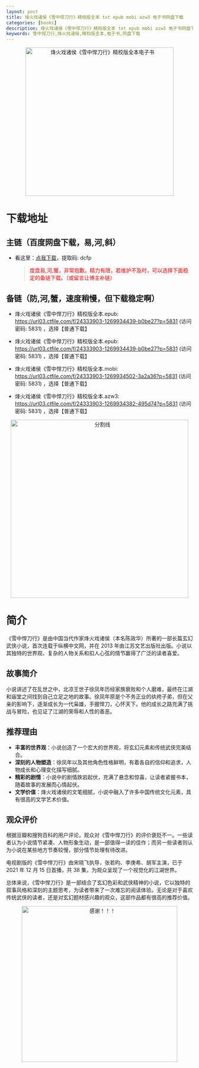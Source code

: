 ```yaml
---
layout: post
title: 烽火戏诸侯《雪中悍刀行》精校版全本 txt epub mobi azw3 电子书网盘下载
categories: [books]
description: 烽火戏诸侯《雪中悍刀行》精校版全本 txt epub mobi azw3 电子书网盘下载：https://qweree.cn/index.php/391/
keywords: 雪中悍刀行,烽火戏诸侯,精校版全本,电子书,网盘下载
---
```


<div align="center"><img src="http://qweree.cn/wp-content/uploads/2024/06/xue-zhong-han-dao-xing-tuya.jpg" alt="烽火戏诸侯《雪中悍刀行》精校版全本电子书" width="400px" height="auto"></div>

# 下载地址

## 主链（百度网盘下载，易,河,斜）

- 看这里：[点我下载](https://pan.baidu.com/s/1qZRtufNxueSwGGkzsLIB5A?pwd=dcfp)，提取码: dcfp

  > <p style="color:red" >度盘易,河,蟹，非常抱歉。精力有限，若维护不及时，可以选择下面稳定的备链下载。（或留言让博主补链）</p>

## 备链（防,河,蟹，速度稍慢，但下载稳定啊）

- 烽火戏诸侯《雪中悍刀行》精校版全本.epub: <https://url03.ctfile.com/f/24333903-1269934439-b0be27?p=5831> (访问密码: 5831) ，选择【普通下载】

- 烽火戏诸侯《雪中悍刀行》精校版全本.epub: <https://url03.ctfile.com/f/24333903-1269934439-b0be27?p=5831> (访问密码: 5831) ，选择【普通下载】

- 烽火戏诸侯《雪中悍刀行》精校版全本.mobi: <https://url03.ctfile.com/f/24333903-1269934502-3a2a36?p=5831> (访问密码: 5831) ，选择【普通下载】

- 烽火戏诸侯《雪中悍刀行》精校版全本.azw3: <https://url03.ctfile.com/f/24333903-1269934382-495d74?p=5831> (访问密码: 5831) ，选择【普通下载】

<div align="center"><img src="https://pic.imgdb.cn/item/6612476468eb935713c85291.gif" alt="分割线" width="480px" height="auto"/></div>

# 简介

《雪中悍刀行》是由中国当代作家烽火戏诸侯（本名陈政华）所著的一部长篇玄幻武侠小说，首次连载于纵横中文网，并在 2013 年由江苏文艺出版社出版。小说以其独特的世界观、复杂的人物关系和扣人心弦的情节赢得了广泛的读者喜爱。

## 故事简介

小说讲述了在乱世之中，北凉王世子徐凤年历经家族衰败和个人磨难，最终在江湖和庙堂之间找到自己立足之地的故事。徐凤年原是个不务正业的纨绔子弟，但在父亲的影响下，逐渐成长为一代枭雄，手握悍刀，心怀天下。他的成长之路充满了挑战与冒险，也见证了江湖的荣辱和人性的善恶。

## 推荐理由

- **丰富的世界观**：小说创造了一个宏大的世界观，将玄幻元素和传统武侠完美结合。
- **深刻的人物塑造**：徐凤年以及其他角色性格鲜明，有着各自的信仰和追求，人物成长和心理变化描写细腻。
- **精彩的剧情**：小说中的剧情跌宕起伏，充满了悬念和惊喜，让读者紧握书本，随着故事的发展而心情起伏。
- **文学价值**：烽火戏诸侯的文笔细腻，小说中融入了许多中国传统文化元素，具有很高的文学艺术价值。

## 观众评价

根据豆瓣和搜狗百科的用户评论，观众对《雪中悍刀行》的评价褒贬不一。一些读者认为小说情节紧凑、人物形象生动，是一部值得一读的佳作；而另一些读者则认为小说在某些地方节奏较慢，部分情节处理有待改进。

电视剧版的《雪中悍刀行》由宋晓飞执导，张若昀、李庚希、胡军主演，已于 2021 年 12 月 15 日首播，共 38 集，为观众呈现了一个视觉化的江湖世界。

总体来说，《雪中悍刀行》是一部结合了玄幻色彩和武侠精神的小说，它以独特的叙事风格和深刻的主题思考，为读者带来了一次难忘的阅读体验。无论是对于喜欢传统武侠的读者，还是对玄幻题材感兴趣的观众，这部作品都有很高的推荐价值。

<div align="center"><img src="https://pic.imgdb.cn/item/661246bf68eb935713c7f81c.gif" alt="感谢！！！" width="420px" height="auto"/></div>
